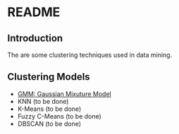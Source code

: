 README
================

## Introduction

The are some clustering techniques used in data mining.

## Clustering Models

  - [GMM: Gaussian Mixuture Model](GMM.nb.html)
  - KNN (to be done)
  - K-Means (to be done)
  - Fuzzy C-Means (to be done)
  - DBSCAN (to be done)
